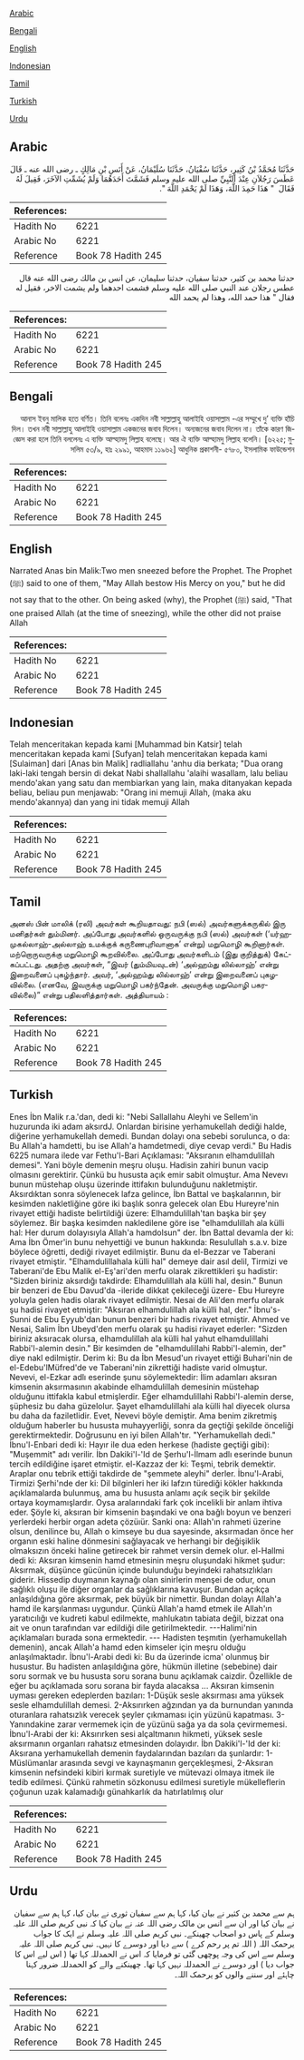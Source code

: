 [Arabic](#arabic)

[Bengali](#bengali)

[English](#english)

[Indonesian](#indonesian)

[Tamil](#tamil)

[Turkish](#turkish)

[Urdu](#urdu)

## Arabic


<div dir="rtl" lang="ar" style={{fontSize:'larger',backgroundColor:'#f8f9fa',padding:20}}>
حَدَّثَنَا مُحَمَّدُ بْنُ كَثِيرٍ، حَدَّثَنَا سُفْيَانُ، حَدَّثَنَا سُلَيْمَانُ، عَنْ أَنَسِ بْنِ مَالِكٍ ـ رضى الله عنه ـ قَالَ عَطَسَ رَجُلاَنِ عِنْدَ النَّبِيِّ صلى الله عليه وسلم فَشَمَّتَ أَحَدَهُمَا وَلَمْ يُشَمِّتِ الآخَرَ، فَقِيلَ لَهُ فَقَالَ ‏ "‏ هَذَا حَمِدَ اللَّهَ، وَهَذَا لَمْ يَحْمَدِ اللَّهَ ‏"‏‏.‏
</div>
<div style={{backgroundColor:'#f8f9fa',padding:20, marginBottom: 10}}><table> <thead> <tr> <th>References:</th> <th></th> </tr> </thead> <tbody><tr><td>Hadith No</td><td>6221</td></tr><tr><td>Arabic No</td><td>6221</td></tr><tr><td>Reference</td><td>Book 78 Hadith 245</td></tr></tbody></table></div>


<div dir="rtl" lang="ar" style={{fontSize:'larger',backgroundColor:'#f8f9fa',padding:20}}>
حدثنا محمد بن كثير، حدثنا سفيان، حدثنا سليمان، عن انس بن مالك رضى الله عنه قال عطس رجلان عند النبي صلى الله عليه وسلم فشمت احدهما ولم يشمت الاخر، فقيل له فقال " هذا حمد الله، وهذا لم يحمد الله
</div>
<div style={{backgroundColor:'#f8f9fa',padding:20, marginBottom: 10}}><table> <thead> <tr> <th>References:</th> <th></th> </tr> </thead> <tbody><tr><td>Hadith No</td><td>6221</td></tr><tr><td>Arabic No</td><td>6221</td></tr><tr><td>Reference</td><td>Book 78 Hadith 245</td></tr></tbody></table></div>

## Bengali


<div dir="rtl" lang="bn" style={{fontSize:'larger',backgroundColor:'#f8f9fa',padding:20}}>
আনাস ইবনু মালিক হতে বর্ণিত। তিনি বলেনঃ একদিন নবী সাল্লাল্লাহু আলাইহি ওয়াসাল্লাম -এর সম্মুখে দু’ ব্যক্তি হাঁচি দিল। তখন নবী সাল্লাল্লাহু আলাইহি ওয়াসাল্লাম একজনের জবাব দিলেন। অন্যজনের জবাব দিলেন না। তাঁকে কারণ জিজ্ঞেস করা হলে তিনি বললেনঃ এ ব্যক্তি আল্হামদু লিল্লাহ বলেছে। আর ঐ ব্যক্তি আল্হামদু লিল্লাহ বলেনি। [৬২২৫; মুসলিম ৫৩/৯, হাঃ ২৯৯১, আহমাদ ১১৯৬২] আধুনিক প্রকাশনী- ৫৭৮০, ইসলামিক ফাউন্ডেশন
</div>
<div style={{backgroundColor:'#f8f9fa',padding:20, marginBottom: 10}}><table> <thead> <tr> <th>References:</th> <th></th> </tr> </thead> <tbody><tr><td>Hadith No</td><td>6221</td></tr><tr><td>Arabic No</td><td>6221</td></tr><tr><td>Reference</td><td>Book 78 Hadith 245</td></tr></tbody></table></div>

## English


<div dir="ltr" lang="en" style={{fontSize:'larger',backgroundColor:'#f8f9fa',padding:20}}>
Narrated Anas bin Malik:Two men sneezed before the Prophet. The Prophet (ﷺ) said to one of them, "May Allah bestow His Mercy on you," but he did not say that to the other. On being asked (why), the Prophet (ﷺ) said, "That one praised Allah (at the time of sneezing), while the other did not praise Allah
</div>
<div style={{backgroundColor:'#f8f9fa',padding:20, marginBottom: 10}}><table> <thead> <tr> <th>References:</th> <th></th> </tr> </thead> <tbody><tr><td>Hadith No</td><td>6221</td></tr><tr><td>Arabic No</td><td>6221</td></tr><tr><td>Reference</td><td>Book 78 Hadith 245</td></tr></tbody></table></div>

## Indonesian


<div dir="ltr" lang="id" style={{fontSize:'larger',backgroundColor:'#f8f9fa',padding:20}}>
Telah menceritakan kepada kami [Muhammad bin Katsir] telah menceritakan kepada kami [Sufyan] telah menceritakan kepada kami [Sulaiman] dari [Anas bin Malik] radliallahu 'anhu dia berkata; "Dua orang laki-laki tengah bersin di dekat Nabi shallallahu 'alaihi wasallam, lalu beliau mendo'akan yang satu dan membiarkan yang lain, maka ditanyakan kepada beliau, beliau pun menjawab: "Orang ini memuji Allah, (maka aku mendo'akannya) dan yang ini tidak memuji Allah
</div>
<div style={{backgroundColor:'#f8f9fa',padding:20, marginBottom: 10}}><table> <thead> <tr> <th>References:</th> <th></th> </tr> </thead> <tbody><tr><td>Hadith No</td><td>6221</td></tr><tr><td>Arabic No</td><td>6221</td></tr><tr><td>Reference</td><td>Book 78 Hadith 245</td></tr></tbody></table></div>

## Tamil


<div dir="ltr" lang="ta" style={{fontSize:'larger',backgroundColor:'#f8f9fa',padding:20}}>
அனஸ் பின் மாலிக் (ரலி) அவர்கள் கூறியதாவது: நபி (ஸல்) அவர்களுக்கருகில் இரு மனிதர்கள் தும்மினர். அப்போது அவர்களில் ஒருவருக்கு நபி (ஸல்) அவர்கள் (‘யர்ஹமுகல்லாஹ்-அல்லாஹ் உமக்குக் கருணைபுரிவானாக’ என்று) மறுமொழி கூறினார்கள். மற்றொருவருக்கு மறுமொழி கூறவில்லை. அப்போது அவர்களிடம் (இது குறித்துக்) கேட்கப்பட்டது. அதற்கு அவர்கள், “இவர் (தும்மியவுடன்) ‘அல்ஹம்து லில்லாஹ்’ என்று இறைவனைப் புகழ்ந்தார். அவர், ‘அல்ஹம்து லில்லாஹ்’ என்று இறைவனைப் புகழவில்லை. (எனவே, இவருக்கு மறுமொழி பகர்ந்தேன். அவருக்கு மறுமொழி பகரவில்லை)” என்று பதிலளித்தார்கள். அத்தியாயம் :
</div>
<div style={{backgroundColor:'#f8f9fa',padding:20, marginBottom: 10}}><table> <thead> <tr> <th>References:</th> <th></th> </tr> </thead> <tbody><tr><td>Hadith No</td><td>6221</td></tr><tr><td>Arabic No</td><td>6221</td></tr><tr><td>Reference</td><td>Book 78 Hadith 245</td></tr></tbody></table></div>

## Turkish


<div dir="ltr" lang="tr" style={{fontSize:'larger',backgroundColor:'#f8f9fa',padding:20}}>
Enes İbn Malik r.a.'dan, dedi ki: "Nebi Sallallahu Aleyhi ve Sellem'in huzurunda iki adam aksırdJ. Onlardan birisine yerhamukellah dediği halde, diğerine yerhamukellah demedi. Bundan dolayı ona sebebi sorulunca, o da: Bu Allah'a hamdetti, bu ise Allah'a hamdetmedi, diye cevap verdi." Bu Hadis 6225 numara ilede var Fethu'l-Bari Açıklaması: "Aksıranın elhamdulillah demesi". Yani böyle demenin meşru oluşu. Hadisin zahiri bunun vacip olmasını gerektirir. Çünkü bu hususta açık emir sabit olmuştur. Ama Nevevı bunun müstehap oluşu üzerinde ittifakın bulunduğunu nakletmiştir. Aksırdıktan sonra söylenecek lafza gelince, İbn Battal ve başkalarının, bir kesimden nakletliğine göre iki başlık sonra gelecek olan Ebu Hureyre'nin rivayet ettiği hadiste belirtildiği üzere: Elhamdulillah'tan başka bir şey söylemez. Bir başka kesimden nakledilene göre ise "elhamdulillah ala külli hal: Her durum dolayısıyla Allah'a hamdolsun" der. İbn Battal devamla der ki: Ama İbn Ömer'in bunu nehyettiği ve bunun hakkında: Resulullah s.a.v. bize böylece öğretti, dediği rivayet edilmiştir. Bunu da el-Bezzar ve Taberani rivayet etmiştir. "Elhamdulillahala külli hal" demeye dair asıl delil, Tirmizi ve Taberani'de Ebu Malik el-Eş'ari'den merfu olarak zikrettikleri şu hadistir: "Sizden biriniz aksırdığı takdirde: Elhamdulillah ala külli hal, desin." Bunun bir benzeri de Ebu Davud'da -ileride dikkat çekileceği üzere- Ebu Hureyre yoluyla gelen hadis olarak rivayet edilmiştir. Nesai de Ali'den merfu olarak şu hadisi rivayet etmiştir: "Aksıran elhamdulillah ala külli hal, der." İbnu's-Sunni de Ebu Eyyub'dan bunun benzeri bir hadis rivayet etmiştir. Ahmed ve Nesai, Salim İbn Ubeyd'den merfu olarak şu hadisi rivayet ederler: "Sizden biriniz aksıracak olursa, elhamdulillah ala külli hal yahut elhamdulillahi Rabbi'l-alemin desin." Bir kesimden de "elhamdulillahi Rabbi'l-alemin, der" diye nakl edilmiştir. Derim ki: Bu da İbn Mesud'un rivayet ettiği Buhari'nin de el-Edebu'lMüfred'de ve Taberani'nin zikrettiği hadiste varid olmuştur. Nevevi, el-Ezkar adlı eserinde şunu söylemektedir: İlim adamları aksıran kimsenin aksırmasının akabinde elhamdulillah demesinin müstehap olduğunu ittifakla kabul etmişlerdir. Eğer elhamdulillahi Rabbi'l-alemin derse, şüphesiz bu daha güzelolur. Şayet elhamdulillahi ala külli hal diyecek olursa bu daha da faziletlidir. Evet, Nevevi böyle demiştir. Ama benim zikretmiş olduğum haberler bu hususta muhayyerliği, sonra da geçtiği şekilde önceliği gerektirmektedir. Doğrusunu en iyi bilen Allah'tır. "Yerhamukellah dedi." İbnu'l-Enbari dedi ki: Hayır ile dua eden herkese (hadiste geçtiği gibi): "Muşemmit" adı verilir. İbn Dakiki'l-'Id de Şerhu'l-İlmam adlı eserinde bunun tercih edildiğine işaret etmiştir. el-Kazzaz der ki: Teşmi, tebrik demektir. Araplar onu tebrik ettiği takdirde de "şemmete aleyhi" derler. İbnu'l-Arabi, Tirmizi Şerhi'nde der ki: Dil bilginleri her iki lafzın türediği kökler hakkında açıklamalarda bulunmuş, ama bu hususta anlamı açık seçik bir şekilde ortaya koymamışlardır. Oysa aralarındaki fark çok incelikli bir anlam ihtiva eder. Şöyle ki, aksıran bir kimsenin başındaki ve ona bağlı boyun ve benzeri yerlerdeki herbir organ adeta çözüıür. Sanki ona: Allah'ın rahmeti üzerine olsun, denilince bu, Allah o kimseye bu dua sayesinde, aksırmadan önce her organın eski haline dönmesini sağlayacak ve herhangi bir değişiklik olmaksızın önceki haline getirecek bir rahmet versin demek olur. el-Hallmi dedi ki: Aksıran kimsenin hamd etmesinin meşru oluşundaki hikmet şudur: Aksırmak, düşünce gücünün içinde bulunduğu beyindeki rahatsızlıkları giderir. Hissedip duymanın kaynağı olan sinirlerin menşei de odur, onun sağlıklı oluşu ile diğer organlar da sağlıklarına kavuşur. Bundan açıkça anlaşıldığına göre aksırmak, pek büyük bir nimettir. Bundan dolayı Allah'a hamd ile karşılanması uygundur. Çünkü Allah'a hamd etmek ile Allah'ın yaratıcılığı ve kudreti kabul edilmekte, mahlukatın tabiata değil, bizzat ona ait ve onun tarafından var edildiği dile getirilmektedir. ---Halimi'nin açıklamaları burada sona ermektedir. --- Hadisten teşmıtin (yerhamukellah demenin), ancak Allah'a hamd eden kimseler için meşru olduğu anlaşılmaktadır. İbnu'l-Arabi dedi ki: Bu da üzerinde icma' olunmuş bir husustur. Bu hadisten anlaşıldığına göre, hükmün illetine (sebebine) dair soru sormak ve bu hususta soru sorana bunu açıklamak caizdir. Özellikle de eğer bu açıklamada soru sorana bir fayda alacaksa ... Aksıran kimsenin uyması gereken edeplerden bazıları: 1-Düşük sesle aksırması ama yüksek sesle elhamdulillah demesi. 2-Aksırırken ağzından ya da burnundan yanında oturanlara rahatsızlık verecek şeyler çıkmaması için yüzünü kapatması. 3-Yanındakine zarar vermemek için de yüzünü sağa ya da sola çevirmemesi. İbnu'l-Arabi der ki: Aksırırken sesi alçaltmanın hikmeti, yüksek sesle aksırmanın organları rahatsız etmesinden dolayıdır. İbn Dakiki'l-'Id der ki: Aksırana yerhamukellah demenin faydalarından bazıları da şunlardır: 1-Müslümanlar arasında sevgi ve kaynaşmanın gerçekleşmesi, 2-Aksıran kimsenin nefsindeki kibiri kırmak suretiyle ve mütevazi olmaya itmek ile tedib edilmesi. Çünkü rahmetin sözkonusu edilmesi suretiyle mükelleflerin çoğunun uzak kalamadığı günahkarlık da hatırlatılmış olur
</div>
<div style={{backgroundColor:'#f8f9fa',padding:20, marginBottom: 10}}><table> <thead> <tr> <th>References:</th> <th></th> </tr> </thead> <tbody><tr><td>Hadith No</td><td>6221</td></tr><tr><td>Arabic No</td><td>6221</td></tr><tr><td>Reference</td><td>Book 78 Hadith 245</td></tr></tbody></table></div>

## Urdu


<div dir="rtl" lang="ur" style={{fontSize:'larger',backgroundColor:'#f8f9fa',padding:20}}>
ہم سے محمد بن کثیر نے بیان کیا، کہا ہم سے سفیان ثوری نے بیان کیا، کہا ہم سے سفیان نے بیان کیا اور ان سے انس بن مالک رضی اللہ عنہ نے بیان کیا کہ نبی کریم صلی اللہ علیہ وسلم کے پاس دو اصحاب چھینکے۔ نبی کریم صلی اللہ علیہ وسلم نے ایک کا جواب یرحمک اللہ ( اللہ تم پر رحم کرے ) سے دیا اور دوسرے کا نہیں۔ نبی کریم صلی اللہ علیہ وسلم سے اس کی وجہ پوچھی گئی تو فرمایا کہ اس نے الحمدللہ کہا تھا ( اس لیے اس کا جواب دیا ) اور دوسرے نے الحمدللہ نہیں کہا تھا۔ چھینکنے والے کو الحمدللہ ضرور کہنا چاہئے اور سننے والوں کو یرحمک اللہ۔
</div>
<div style={{backgroundColor:'#f8f9fa',padding:20, marginBottom: 10}}><table> <thead> <tr> <th>References:</th> <th></th> </tr> </thead> <tbody><tr><td>Hadith No</td><td>6221</td></tr><tr><td>Arabic No</td><td>6221</td></tr><tr><td>Reference</td><td>Book 78 Hadith 245</td></tr></tbody></table></div>